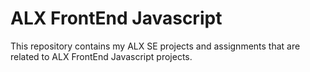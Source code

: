 # ALX FrontEnd Javascript

This repository contains my ALX SE projects and assignments that are related to ALX FrontEnd Javascript projects.